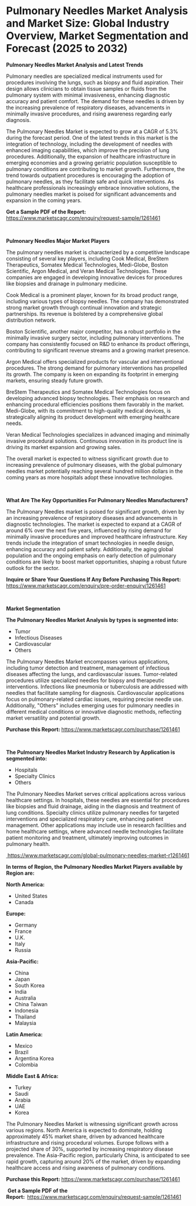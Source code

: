 <p><h1>Pulmonary Needles Market Analysis and Market Size: Global Industry Overview, Market Segmentation and Forecast (2025 to 2032)</h1></p><p><strong>Pulmonary Needles Market Analysis and Latest Trends</strong></p>
<p><p>Pulmonary needles are specialized medical instruments used for procedures involving the lungs, such as biopsy and fluid aspiration. Their design allows clinicians to obtain tissue samples or fluids from the pulmonary system with minimal invasiveness, enhancing diagnostic accuracy and patient comfort. The demand for these needles is driven by the increasing prevalence of respiratory diseases, advancements in minimally invasive procedures, and rising awareness regarding early diagnosis.</p><p>The Pulmonary Needles Market is expected to grow at a CAGR of 5.3% during the forecast period. One of the latest trends in this market is the integration of technology, including the development of needles with enhanced imaging capabilities, which improve the precision of lung procedures. Additionally, the expansion of healthcare infrastructure in emerging economies and a growing geriatric population susceptible to pulmonary conditions are contributing to market growth. Furthermore, the trend towards outpatient procedures is encouraging the adoption of pulmonary needles, as they facilitate safe and quick interventions. As healthcare professionals increasingly embrace innovative solutions, the pulmonary needles market is poised for significant advancements and expansion in the coming years.</p></p>
<p><strong>Get a Sample PDF of the Report:&nbsp;</strong> <a href="https://www.marketscagr.com/enquiry/request-sample/1261461?utm_campaign=2994&utm_medium=2&utm_source=Github&utm_content=ia&utm_term=14042025&utm_id=pulmonary-needles">https://www.marketscagr.com/enquiry/request-sample/1261461</a></p>
<p>&nbsp;</p>
<p><strong>Pulmonary Needles Major Market Players</strong></p>
<p><p>The pulmonary needles market is characterized by a competitive landscape consisting of several key players, including Cook Medical, BreStem Therapeutics, Somatex Medical Technologies, Medi-Globe, Boston Scientific, Argon Medical, and Veran Medical Technologies. These companies are engaged in developing innovative devices for procedures like biopsies and drainage in pulmonary medicine.</p><p>Cook Medical is a prominent player, known for its broad product range, including various types of biopsy needles. The company has demonstrated strong market growth through continual innovation and strategic partnerships. Its revenue is bolstered by a comprehensive global distribution network.</p><p>Boston Scientific, another major competitor, has a robust portfolio in the minimally invasive surgery sector, including pulmonary interventions. The company has consistently focused on R&D to enhance its product offerings, contributing to significant revenue streams and a growing market presence.</p><p>Argon Medical offers specialized products for vascular and interventional procedures. The strong demand for pulmonary interventions has propelled its growth. The company is keen on expanding its footprint in emerging markets, ensuring steady future growth.</p><p>BreStem Therapeutics and Somatex Medical Technologies focus on developing advanced biopsy technologies. Their emphasis on research and enhancing procedural efficiencies positions them favorably in the market. Medi-Globe, with its commitment to high-quality medical devices, is strategically aligning its product development with emerging healthcare needs.</p><p>Veran Medical Technologies specializes in advanced imaging and minimally invasive procedural solutions. Continuous innovation in its product line is driving its market expansion and growing sales.</p><p>The overall market is expected to witness significant growth due to increasing prevalence of pulmonary diseases, with the global pulmonary needles market potentially reaching several hundred million dollars in the coming years as more hospitals adopt these innovative technologies.</p></p>
<p>&nbsp;</p>
<p><strong>What Are The Key Opportunities For Pulmonary Needles Manufacturers?</strong></p>
<p><p>The Pulmonary Needles market is poised for significant growth, driven by an increasing prevalence of respiratory diseases and advancements in diagnostic technologies. The market is expected to expand at a CAGR of around 6% over the next five years, influenced by rising demand for minimally invasive procedures and improved healthcare infrastructure. Key trends include the integration of smart technologies in needle design, enhancing accuracy and patient safety. Additionally, the aging global population and the ongoing emphasis on early detection of pulmonary conditions are likely to boost market opportunities, shaping a robust future outlook for the sector.</p></p>
<p><strong>Inquire or Share Your Questions If Any Before Purchasing This Report:</strong> <a href="https://www.marketscagr.com/enquiry/pre-order-enquiry/1261461?utm_campaign=2994&utm_medium=2&utm_source=Github&utm_content=ia&utm_term=14042025&utm_id=pulmonary-needles">https://www.marketscagr.com/enquiry/pre-order-enquiry/1261461</a></p>
<p>&nbsp;</p>
<p><strong>Market Segmentation</strong></p>
<p><strong>The Pulmonary Needles Market Analysis by types is segmented into:</strong></p>
<p><ul><li>Tumor</li><li>Infectious Diseases</li><li>Cardiovascular</li><li>Others</li></ul></p>
<p><p>The Pulmonary Needles Market encompasses various applications, including tumor detection and treatment, management of infectious diseases affecting the lungs, and cardiovascular issues. Tumor-related procedures utilize specialized needles for biopsy and therapeutic interventions. Infections like pneumonia or tuberculosis are addressed with needles that facilitate sampling for diagnosis. Cardiovascular applications focus on pulmonary-related cardiac issues, requiring precise needle use. Additionally, "Others" includes emerging uses for pulmonary needles in different medical conditions or innovative diagnostic methods, reflecting market versatility and potential growth.</p></p>
<p><strong>Purchase this Report:&nbsp;</strong><a href="https://www.marketscagr.com/purchase/1261461?utm_campaign=2994&utm_medium=2&utm_source=Github&utm_content=ia&utm_term=14042025&utm_id=pulmonary-needles">https://www.marketscagr.com/purchase/1261461</a></p>
<p>&nbsp;</p>
<p><strong>The Pulmonary Needles Market Industry Research by Application is segmented into:</strong></p>
<p><ul><li>Hospitals</li><li>Specialty Clinics</li><li>Others</li></ul></p>
<p><p>The Pulmonary Needles Market serves critical applications across various healthcare settings. In hospitals, these needles are essential for procedures like biopsies and fluid drainage, aiding in the diagnosis and treatment of lung conditions. Specialty clinics utilize pulmonary needles for targeted interventions and specialized respiratory care, enhancing patient management. Other applications may include use in research facilities and home healthcare settings, where advanced needle technologies facilitate patient monitoring and treatment, ultimately improving outcomes in pulmonary health.</p></p>
<p><a href="https://www.marketscagr.com/global-pulmonary-needles-market-r1261461?utm_campaign=2994&utm_medium=2&utm_source=Github&utm_content=ia&utm_term=14042025&utm_id=pulmonary-needles">&nbsp;https://www.marketscagr.com/global-pulmonary-needles-market-r1261461</a></p>
<p><strong>In terms of Region, the Pulmonary Needles Market Players available by Region are:</strong></p>
<p>
    <p> <strong> North America: </strong>
        <ul>
            <li>United States</li>
            <li>Canada</li>
        </ul>
        </p> 
    <p> <strong> Europe: </strong>
        <ul>
            <li>Germany</li>
            <li>France</li>
            <li>U.K.</li>
            <li>Italy</li>
            <li>Russia</li>
        </ul>
        </p> 
    <p> <strong> Asia-Pacific: </strong>
        <ul>
            <li>China</li>
            <li>Japan</li>
            <li>South Korea</li>
            <li>India</li>
            <li>Australia</li>
            <li>China Taiwan</li>
            <li>Indonesia</li>
            <li>Thailand</li>
            <li>Malaysia</li>
        </ul>
        </p> 
    <p> <strong> Latin America: </strong>
        <ul>
            <li>Mexico</li>
            <li>Brazil</li>
            <li>Argentina Korea</li>
            <li>Colombia</li>
        </ul>
        </p> 
    <p> <strong> Middle East & Africa: </strong>
        <ul>
            <li>Turkey</li>
            <li>Saudi</li>
            <li>Arabia</li>
            <li>UAE</li>
            <li>Korea</li>
        </ul>
    </p>
    </p>
<p><p>The Pulmonary Needles Market is witnessing significant growth across various regions. North America is expected to dominate, holding approximately 45% market share, driven by advanced healthcare infrastructure and rising procedural volumes. Europe follows with a projected share of 30%, supported by increasing respiratory disease prevalence. The Asia-Pacific region, particularly China, is anticipated to see rapid growth, capturing around 20% of the market, driven by expanding healthcare access and rising awareness of pulmonary conditions.</p></p>
<p><strong>Purchase this Report: </strong><a href="https://www.marketscagr.com/purchase/1261461?utm_campaign=2994&utm_medium=2&utm_source=Github&utm_content=ia&utm_term=14042025&utm_id=pulmonary-needles">https://www.marketscagr.com/purchase/1261461</a></p>
<p>&nbsp;<strong>Get a Sample PDF of the Report:&nbsp;&nbsp;</strong><a href="https://www.marketscagr.com/enquiry/request-sample/1261461?utm_campaign=2994&utm_medium=2&utm_source=Github&utm_content=ia&utm_term=14042025&utm_id=pulmonary-needles">https://www.marketscagr.com/enquiry/request-sample/1261461</a></p>
<p><strong></strong></p>
<p><p></p><p></p><p></p></p>